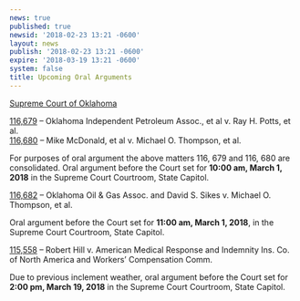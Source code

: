```yaml
---
news: true
published: true
newsid: '2018-02-23 13:21 -0600'
layout: news
publish: '2018-02-23 13:21 -0600'
expire: '2018-03-19 13:21 -0600'
system: false
title: Upcoming Oral Arguments
---
```

<u>Supreme Court of Oklahoma</u>

[116,679]() – Oklahoma Independent Petroleum Assoc., et al v. Ray H. Potts, et al.  
[116,680]() – Mike McDonald, et al v. Michael O. Thompson, et al.

For purposes of oral argument the above matters 116, 679 and 116, 680 are consolidated.
Oral argument before the Court set for **10:00 am, March 1, 2018** in the Supreme Court Courtroom, State Capitol.

[116,682]() – Oklahoma Oil & Gas Assoc. and David S. Sikes v. Michael O. Thompson, et al.

Oral argument before the Court set for **11:00 am, March 1, 2018**, in the Supreme Court Courtroom, State Capitol.

[115,558]() – Robert Hill v. American Medical Response and Indemnity Ins. Co. of North America and Workers’ Compensation Comm.  

Due to previous inclement weather, oral argument before the Court set for **2:00 pm, March 19, 2018** in the Supreme Court Courtroom, State Capitol.
